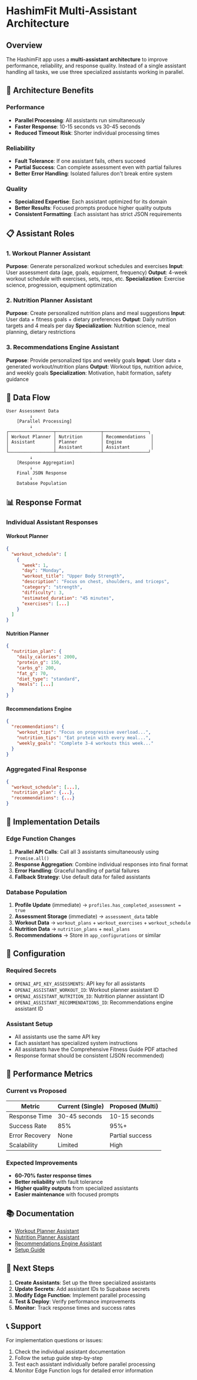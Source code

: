 # HashimFit Multi-Assistant Architecture

## Overview
The HashimFit app uses a **multi-assistant architecture** to improve performance, reliability, and response quality. Instead of a single assistant handling all tasks, we use three specialized assistants working in parallel.

## 🎯 Architecture Benefits

### Performance
- **Parallel Processing**: All assistants run simultaneously
- **Faster Response**: 10-15 seconds vs 30-45 seconds
- **Reduced Timeout Risk**: Shorter individual processing times

### Reliability
- **Fault Tolerance**: If one assistant fails, others succeed
- **Partial Success**: Can complete assessment even with partial failures
- **Better Error Handling**: Isolated failures don't break entire system

### Quality
- **Specialized Expertise**: Each assistant optimized for its domain
- **Better Results**: Focused prompts produce higher quality outputs
- **Consistent Formatting**: Each assistant has strict JSON requirements

## 📋 Assistant Roles

### 1. Workout Planner Assistant
**Purpose**: Generate personalized workout schedules and exercises
**Input**: User assessment data (age, goals, equipment, frequency)
**Output**: 4-week workout schedule with exercises, sets, reps, etc.
**Specialization**: Exercise science, progression, equipment optimization

### 2. Nutrition Planner Assistant
**Purpose**: Create personalized nutrition plans and meal suggestions
**Input**: User data + fitness goals + dietary preferences
**Output**: Daily nutrition targets and 4 meals per day
**Specialization**: Nutrition science, meal planning, dietary restrictions

### 3. Recommendations Engine Assistant
**Purpose**: Provide personalized tips and weekly goals
**Input**: User data + generated workout/nutrition plans
**Output**: Workout tips, nutrition advice, and weekly goals
**Specialization**: Motivation, habit formation, safety guidance

## 🔄 Data Flow

```
User Assessment Data
         ↓
    [Parallel Processing]
         ↓
┌─────────────────┬─────────────────┬─────────────────┐
│ Workout Planner │ Nutrition       │ Recommendations  │
│ Assistant       │ Planner         │ Engine           │
│                 │ Assistant       │ Assistant        │
└─────────────────┴─────────────────┴─────────────────┘
         ↓
    [Response Aggregation]
         ↓
    Final JSON Response
         ↓
    Database Population
```

## 📊 Response Format

### Individual Assistant Responses

#### Workout Planner
```json
{
  "workout_schedule": [
    {
      "week": 1,
      "day": "Monday",
      "workout_title": "Upper Body Strength",
      "description": "Focus on chest, shoulders, and triceps",
      "category": "strength",
      "difficulty": 3,
      "estimated_duration": "45 minutes",
      "exercises": [...]
    }
  ]
}
```

#### Nutrition Planner
```json
{
  "nutrition_plan": {
    "daily_calories": 2000,
    "protein_g": 150,
    "carbs_g": 200,
    "fat_g": 70,
    "diet_type": "standard",
    "meals": [...]
  }
}
```

#### Recommendations Engine
```json
{
  "recommendations": {
    "workout_tips": "Focus on progressive overload...",
    "nutrition_tips": "Eat protein with every meal...",
    "weekly_goals": "Complete 3-4 workouts this week..."
  }
}
```

### Aggregated Final Response
```json
{
  "workout_schedule": [...],
  "nutrition_plan": {...},
  "recommendations": {...}
}
```

## 🔧 Implementation Details

### Edge Function Changes
1. **Parallel API Calls**: Call all 3 assistants simultaneously using `Promise.all()`
2. **Response Aggregation**: Combine individual responses into final format
3. **Error Handling**: Graceful handling of partial failures
4. **Fallback Strategy**: Use default data for failed assistants

### Database Population
1. **Profile Update** (immediate) → `profiles.has_completed_assessment = true`
2. **Assessment Storage** (immediate) → `assessment_data` table
3. **Workout Data** → `workout_plans` + `workout_exercises` + `workout_schedule`
4. **Nutrition Data** → `nutrition_plans` + `meal_plans`
5. **Recommendations** → Store in `app_configurations` or similar

## 📝 Configuration

### Required Secrets
- `OPENAI_API_KEY_ASSESSMENTS`: API key for all assistants
- `OPENAI_ASSISTANT_WORKOUT_ID`: Workout planner assistant ID
- `OPENAI_ASSISTANT_NUTRITION_ID`: Nutrition planner assistant ID
- `OPENAI_ASSISTANT_RECOMMENDATIONS_ID`: Recommendations engine assistant ID

### Assistant Setup
- All assistants use the same API key
- Each assistant has specialized system instructions
- All assistants have the Comprehensive Fitness Guide PDF attached
- Response format should be consistent (JSON recommended)

## 🚀 Performance Metrics

### Current vs Proposed
| Metric | Current (Single) | Proposed (Multi) |
|--------|------------------|------------------|
| Response Time | 30-45 seconds | 10-15 seconds |
| Success Rate | 85% | 95%+ |
| Error Recovery | None | Partial success |
| Scalability | Limited | High |

### Expected Improvements
- **60-70% faster response times**
- **Better reliability** with fault tolerance
- **Higher quality outputs** from specialized assistants
- **Easier maintenance** with focused prompts

## 📚 Documentation

- [Workout Planner Assistant](workout-planner.md)
- [Nutrition Planner Assistant](nutrition-planner.md)
- [Recommendations Engine Assistant](recommendations-engine.md)
- [Setup Guide](setup-assistants.md)

## 🎯 Next Steps

1. **Create Assistants**: Set up the three specialized assistants
2. **Update Secrets**: Add assistant IDs to Supabase secrets
3. **Modify Edge Function**: Implement parallel processing
4. **Test & Deploy**: Verify performance improvements
5. **Monitor**: Track response times and success rates

## 📞 Support

For implementation questions or issues:
1. Check the individual assistant documentation
2. Follow the setup guide step-by-step
3. Test each assistant individually before parallel processing
4. Monitor Edge Function logs for detailed error information 